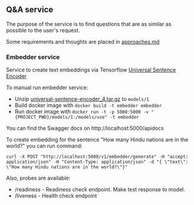 ## Q&A service

The purpose of the service is to find questions that are as similar as possible to the user's request.

Some requirements and thoughts are placed in [approaches.md]()

### Embedder service

Service to create text embeddings via Tensorflow [Universal Sentence Encoder](https://tfhub.dev/google/universal-sentence-encoder/4)

To manual run embedder service:
- Unzip [universal-sentence-encoder_4.tar.gz](https://tfhub.dev/google/universal-sentence-encoder/4?tf-hub-format=compressed) to `models/1` 
- Build docker image with `docker build -t embedder embedder`
- Run docker image with `docker run -t -p 5000:5000 -v "{PROJECT_PWD}/models/1:/models/use" -t embedder`

You can find the Swagger docs on http://localhost:5000/apidocs

To create embedding for the sentence "How many Hindu nations are in the world?" you can run command:

`curl -X POST "http://localhost:5000/v1/embedder/generate" -H "accept: application/json" -H "Content-Type: application/json" -d "{ \"text\": \"How many Hindu nations are in the world?\"}"`

Also, probes are available:
- /readiness - Readiness check endpoint. Make test response to model.
- /liveness - Health check endpoint


